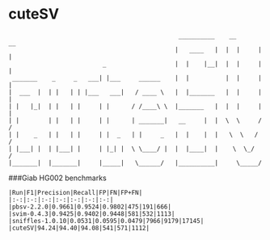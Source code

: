 # cuteSV


	                                               __________    __       __
	                                              |   ____   |  |  |     |  |
	                          _                   |  |    |__|  |  |     |  |
	 _______    _     _   ___| |___     ______    |  |          |  |     |  |
	|  ___  |  | |   | | |___   ___|   / ____ \   |  |_______   |  |     |  |
	| |   |_|  | |   | |     | |      / /____\ \  |_______   |  |  |     |  |
	| |        | |   | |     | |      | _______|   __     |  |  \  \     /  /
	| |    _   | |   | |     | |  _   | |     _   |  |    |  |   \  \   /  /
	| |___| |  | |___| |     | |_| |  \ \____/ |  |  |____|  |    \  \_/  /
	|_______|  |_______|     |_____|   \______/   |__________|     \_____/


###Giab HG002 benchmarks
```
|Run|F1|Precision|Recall|FP|FN|FP+FN|
|:-:|:-:|:-:|:-:|:-:|:-:|:-:|
|pbsv-2.2.0|0.9661|0.9524|0.9802|475|191|666|
|svim-0.4.3|0.9425|0.9402|0.9448|581|532|1113|
|sniffles-1.0.10|0.0531|0.0595|0.0479|7966|9179|17145|
|cuteSV|94.24|94.40|94.08|541|571|1112|
```